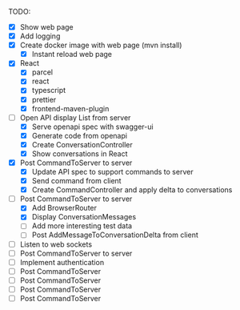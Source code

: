 TODO:

* [x] Show web page
* [x] Add logging
* [x] Create docker image with web page (mvn install)
  * [x] Instant reload web page
* [x] React
  * [x] parcel
  * [x] react
  * [x] typescript
  * [x] prettier
  * [x] frontend-maven-plugin
* [ ] Open API display List<ConversationSnapshot> from server
  * [x] Serve openapi spec with swagger-ui
  * [x] Generate code from openapi
  * [x] Create ConversationController
  * [x] Show conversations in React
* [x] Post CommandToServer<CreateConversationDelta> to server
  * [x] Update API spec to support commands to server
  * [x] Send command from client
  * [x] Create CommandController and apply delta to conversations
* [ ] Post CommandToServer<AddMessageToConversationDelta> to server
  * [x] Add BrowserRouter
  * [x] Display ConversationMessages
  * [ ] Add more interesting test data
  * [ ] Post AddMessageToConversationDelta from client
* [ ] Listen to web sockets
* [ ] Post CommandToServer<UpdateMessageInConversationDelta> to server
* [ ] Implement authentication
* [ ] Post CommandToServer<RegisterDeliveryOfConversationMessageDelta>
* [ ] Post CommandToServer<AddReactionToConversationMessageDelta>
* [ ] Post CommandToServer<UpdateReactionToConversationMessageDelta>
* [ ] Post CommandToServer<RemoveReactionToConversationMessageDelta>
